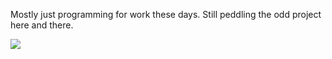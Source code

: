 Mostly just programming for work these days. Still peddling the odd project here and there.

![](https://komarev.com/ghpvc/?username=ConOLeary&style=flat-square&color=yellow&label=Nth+page+load+since+5th+Aug+2021)

<!--
**ConOLeary/ConOLeary** is a ✨ _special_ ✨ repository because its `README.md` (this file) appears on your GitHub profile.
-->
